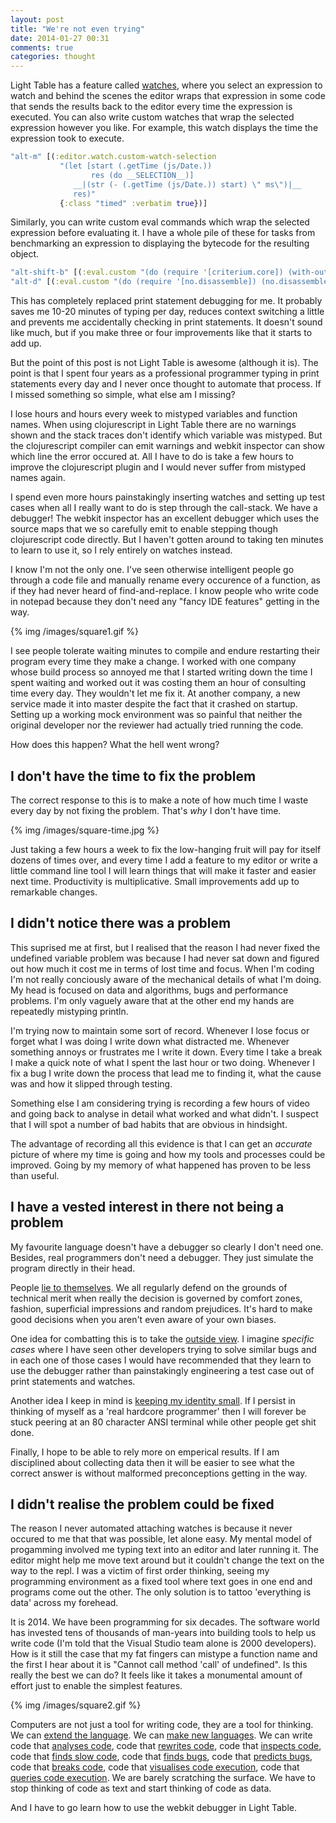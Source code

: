 ```yaml
---
layout: post
title: "We're not even trying"
date: 2014-01-27 00:31
comments: true
categories: thought
---
```


Light Table has a feature called [watches](http://www.youtube.com/watch?v=d8-b6QEN-rk), where you select an expression to watch and behind the scenes the editor wraps that expression in some code that sends the results back to the editor every time the expression is executed. You can also write custom watches that wrap the selected expression however you like. For example, this watch displays the time the expression took to execute.

<!--more-->

``` clj
"alt-m" [(:editor.watch.custom-watch-selection
           "(let [start (.getTime (js/Date.))
                  res (do __SELECTION__)]
              __|(str (- (.getTime (js/Date.)) start) \" ms\")|__
              res)"
           {:class "timed" :verbatim true})]
```

Similarly, you can write custom eval commands which wrap the selected expression before evaluating it. I have a whole pile of these for tasks from benchmarking an expression to displaying the bytecode for the resulting object.

``` clj
"alt-shift-b" [(:eval.custom "(do (require '[criterium.core]) (with-out-str (criterium.core/bench (do __SELECTION__))))" {:result-type :inline :verbatim true})]
"alt-d" [(:eval.custom "(do (require '[no.disassemble]) (no.disassemble/disassemble (do __SELECTION__)))" {:result-type :inline :verbatim true})]
```

This has completely replaced print statement debugging for me. It probably saves me 10-20 minutes of typing per day, reduces context switching a little and prevents me accidentally checking in print statements. It doesn't sound like much, but if you make three or four improvements like that it starts to add up.

But the point of this post is not Light Table is awesome (although it is). The point is that I spent four years as a professional programmer typing in print statements every day and I never once thought to automate that process. If I missed something so simple, what else am I missing?

I lose hours and hours every week to mistyped variables and function names. When using clojurescript in Light Table there are no warnings shown and the stack traces don't identify which variable was mistyped. But the clojurescript compiler can emit warnings and webkit inspector can show which line the error occured at. All I have to do is take a few hours to improve the clojurescript plugin and I would never suffer from mistyped names again.

I spend even more hours painstakingly inserting watches and setting up test cases when all I really want to do is step through the call-stack. We have a debugger! The webkit inspector has an excellent debugger which uses the source maps that we so carefully emit to enable stepping though clojurescript code directly. But I haven't gotten around to taking ten minutes to learn to use it, so I rely entirely on watches instead.

I know I'm not the only one. I've seen otherwise intelligent people go through a code file and manually rename every occurence of a function, as if they had never heard of find-and-replace. I know people who write code in notepad because they don't need any "fancy IDE features" getting in the way.

{% img /images/square1.gif %}

I see people tolerate waiting minutes to compile and endure restarting their program every time they make a change. I worked with one company whose build process so annoyed me that I started writing down the time I spent waiting and worked out it was costing them an hour of consulting time every day. They wouldn't let me fix it. At another company, a new service made it into master despite the fact that it crashed on startup. Setting up a working mock environment was so painful that neither the original developer nor the reviewer had actually tried running the code.

How does this happen? What the hell went wrong?

## I don't have the time to fix the problem

The correct response to this is to make a note of how much time I waste every day by not fixing the problem. That's *why* I don't have time.

{% img /images/square-time.jpg %}

Just taking a few hours a week to fix the low-hanging fruit will pay for itself dozens of times over, and every time I add a feature to my editor or write a little command line tool I will learn things that will make it faster and easier next time. Productivity is multiplicative. Small improvements add up to remarkable changes.

## I didn't notice there was a problem

This suprised me at first, but I realised that the reason I had never fixed the undefined variable problem was because I had never sat down and figured out how much it cost me in terms of lost time and focus. When I'm coding I'm not really conciously aware of the mechanical details of what I'm doing. My head is focused on data and algorithms, bugs and performance problems. I'm only vaguely aware that at the other end my hands are repeatedly mistyping println.

I'm trying now to maintain some sort of record. Whenever I lose focus or forget what I was doing I write down what distracted me. Whenever something annoys or frustrates me I write it down. Every time I take a break I make a quick note of what I spent the last hour or two doing. Whenever I fix a bug I write down the process that lead me to finding it, what the cause was and how it slipped through testing.

Something else I am considering trying is recording a few hours of video and going back to analyse in detail what worked and what didn't. I suspect that I will spot a number of bad habits that are obvious in hindsight.

The advantage of recording all this evidence is that I can get an *accurate* picture of where my time is going and how my tools and processes could be improved. Going by my memory of what happened has proven to be less than useful.

## I have a vested interest in there not being a problem

My favourite language doesn't have a debugger so clearly I don't need one. Besides, real programmers don't need a debugger. They just simulate the program directly in their head.

People [lie to themselves](http://www.amazon.co.uk/Thinking-Fast-Slow-Daniel-Kahneman/dp/0141033576/ref=sr_1_1?ie=UTF8&qid=1390773807&sr=8-1&keywords=thinking+fast+and+slow). We all regularly defend on the grounds of technical merit when really the decision is governed by comfort zones, fashion, superficial impressions and random prejudices. It's hard to make good decisions when you aren't even aware of your own biases.

One idea for combatting this is to take the [outside view](http://wiki.lesswrong.com/wiki/Outside_view). I imagine *specific cases* where I have seen other developers trying to solve similar bugs and in each one of those cases I would have recommended that they learn to use the debugger rather than painstakingly engineering a test case out of print statements and watches.

Another idea I keep in mind is [keeping my identity small](http://www.paulgraham.com/identity.html). If I persist in thinking of myself as a 'real hardcore programmer' then I will forever be stuck peering at an 80 character ANSI terminal while other people get shit done.

Finally, I hope to be able to rely more on emperical results. If I am disciplined about collecting data then it will be easier to see what the correct answer is without malformed preconceptions getting in the way.

## I didn't realise the problem could be fixed

The reason I never automated attaching watches is because it never occured to me that that was possible, let alone easy. My mental model of progamming involved me typing text into an editor and later running it. The editor might help me move text around but it couldn't change the text on the way to the repl. I was a victim of first order thinking, seeing my programming environment as a fixed tool where text goes in one end and programs come out the other. The only solution is to tattoo 'everything is data' across my forehead.

It is 2014. We have been programming for six decades. The software world has invested tens of thousands of man-years into building tools to help us write code (I'm told that the Visual Studio team alone is 2000 developers). How is it still the case that my fat fingers can mistype a function name and the first I hear about it is "Cannot call method 'call' of undefined". Is this really the best we can do? It feels like it takes a monumental amount of effort just to enable the simplest features.

{% img /images/square2.gif %}

Computers are not just a tool for writing code, they are a tool for thinking. We can [extend the language](http://clojure.org/macros). We can [make new languages](http://cascalog.org/). We can write code that [analyses code](https://github.com/clojure/core.typed), code that [rewrites code](https://github.com/technomancy/slamhound), code that [inspects code](http://trac.webkit.org/wiki/WebInspector), code that [finds slow code](https://github.com/plasma-umass/causal), code that [finds bugs](http://www.st.cs.uni-saarland.de/dd/), code that [predicts bugs](http://google-engtools.blogspot.co.uk/2011/12/bug-prediction-at-google.html), code that [breaks code](http://db.cs.berkeley.edu/papers/hotdep10-fts-dts.pdf), code that [visualises code execution](http://worrydream.com/MediaForThinkingTheUnthinkable/), code that [queries code execution](http://db.cs.berkeley.edu/papers/eurosys10-boom.pdf). We are barely scratching the surface. We have to stop thinking of code as text and start thinking of code as data.

And I have to go learn how to use the webkit debugger in Light Table.

